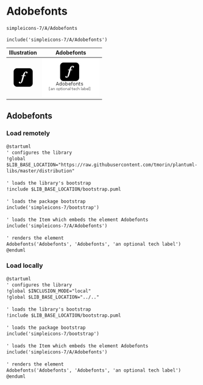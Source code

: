 # Adobefonts


```text
simpleicons-7/A/Adobefonts
```

```text
include('simpleicons-7/A/Adobefonts')
```



| Illustration | Adobefonts |
| :---: | :---: |
| ![illustration for Illustration](../../simpleicons-7/A/Adobefonts.png) | ![illustration for Adobefonts](../../simpleicons-7/A/Adobefonts.Local.png) |




## Adobefonts

### Load remotely
```plantuml
@startuml
' configures the library
!global $LIB_BASE_LOCATION="https://raw.githubusercontent.com/tmorin/plantuml-libs/master/distribution"

' loads the library's bootstrap
!include $LIB_BASE_LOCATION/bootstrap.puml

' loads the package bootstrap
include('simpleicons-7/bootstrap')

' loads the Item which embeds the element Adobefonts
include('simpleicons-7/A/Adobefonts')

' renders the element
Adobefonts('Adobefonts', 'Adobefonts', 'an optional tech label')
@enduml
```

### Load locally
```plantuml
@startuml
' configures the library
!global $INCLUSION_MODE="local"
!global $LIB_BASE_LOCATION="../.."

' loads the library's bootstrap
!include $LIB_BASE_LOCATION/bootstrap.puml

' loads the package bootstrap
include('simpleicons-7/bootstrap')

' loads the Item which embeds the element Adobefonts
include('simpleicons-7/A/Adobefonts')

' renders the element
Adobefonts('Adobefonts', 'Adobefonts', 'an optional tech label')
@enduml
```

